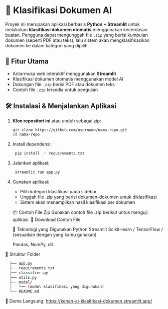 # 📁 Klasifikasi Dokumen AI

Proyek ini merupakan aplikasi berbasis **Python + Streamlit** untuk melakukan **klasifikasi dokumen otomatis** menggunakan kecerdasan buatan. Pengguna dapat mengunggah file `.zip` yang berisi kumpulan dokumen (seperti PDF atau teks), lalu sistem akan mengklasifikasikan dokumen ke dalam kategori yang dipilih.

## 🚀 Fitur Utama

- Antarmuka web interaktif menggunakan **Streamlit**
- Klasifikasi dokumen otomatis menggunakan model AI
- Dukungan file `.zip` berisi PDF atau dokumen teks
- Contoh file `.zip` tersedia untuk pengujian

## 🛠️ Instalasi & Menjalankan Aplikasi

1. **Klon repositori ini** atau unduh sebagai zip:
   ```bash
   git clone https://github.com/username/nama-repo.git
   cd nama-repo
   ```
2. Install dependensi:
   ```bash
    pip install -r requirements.txt
   ```
3. Jalankan aplikasi:
   ```bash
    streamlit run app.py
   ```
4. Gunakan aplikasi:
   - Pilih kategori klasifikasi pada sidebar
   - Unggah file .zip yang berisi dokumen-dokumen untuk diklasifikasi
   - Sistem akan menampilkan hasil klasifikasi per dokumen
   
   📦 Contoh File Zip
   Gunakan contoh file .zip berikut untuk menguji aplikasi:
   🔗 Download Contoh File
   
   🧠 Teknologi yang Digunakan
   Python
   Streamlit
   Scikit-learn / TensorFlow / (sesuaikan dengan yang kamu gunakan)
   
   Pandas, NumPy, dll.

📂 Struktur Folder
  ```bash
    ├── app.py
    ├── requirements.txt
    ├── classifier.py
    ├── utils.py
    ├── model/
    │   └── (model klasifikasi yang digunakan)
    └── README.md
   ```
🔗 Demo Langsung:
https://kenan-ai-klasifikasi-dokumen.streamlit.app/

